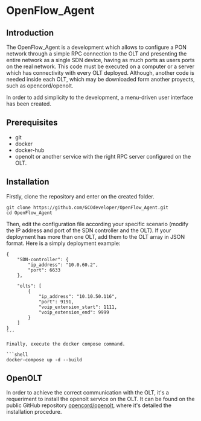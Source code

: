 # OpenFlow_Agent

## Introduction
The OpenFlow_Agent is a development which allows to configure a PON network through a simple RPC connection to the OLT and presenting the entire network as a single SDN device, having as much ports as users ports on the real network. This code must be executed on a computer or a server which has connectivity with every OLT deployed. Although, another code is needed inside each OLT, which may be downloaded form another proyects, such as opencord/openolt.

In order to add simplicity to the development, a menu-driven user interface has been created.

## Prerequisites
* git
* docker
* docker-hub
* openolt or another service with the right RPC server configured on the OLT.

## Installation
Firstly, clone the repository and enter on the created folder.

```shell
git clone https://github.com/GCOdeveloper/OpenFlow_Agent.git
cd OpenFlow_Agent
```

Then, edit the configuration file according your specific scenario (modify the IP address and port of the SDN controller and the OLT). If your deployment has more than one OLT, add them to the OLT array in JSON format. Here is a simply deployment example:

```shell
{
    "SDN-controller": {
        "ip_address": "10.0.60.2",
        "port": 6633
    },

    "olts": [
        {
            "ip_address": "10.10.50.116",
            "port": 9191,
            "voip_extension_start": 1111,
            "voip_extension_end": 9999
        }
    ]
}
´´´

Finally, execute the docker compose command.

```shell
docker-compose up -d --build
```

## OpenOLT
In order to achieve the correct communication with the OLT, it's a requeriment to install the openolt service on the OLT. It can be found on the public GitHub repository [opencord/openolt](https://github.com/opencord/openolt), where it's detailed the installation procedure.
